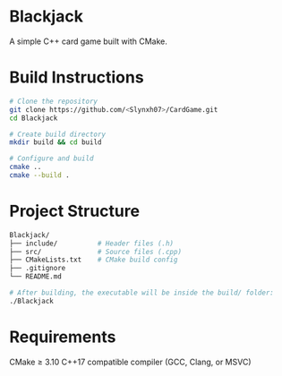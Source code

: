 # Blackjack

A simple C++ card game built with CMake.

# Build Instructions

```bash
# Clone the repository
git clone https://github.com/<Slynxh07>/CardGame.git
cd Blackjack

# Create build directory
mkdir build && cd build

# Configure and build
cmake ..
cmake --build .
```
# Project Structure

```bash
Blackjack/
├── include/          # Header files (.h)
├── src/              # Source files (.cpp)
├── CMakeLists.txt    # CMake build config
├── .gitignore
└── README.md

# After building, the executable will be inside the build/ folder:
./Blackjack
```

# Requirements

CMake ≥ 3.10
C++17 compatible compiler (GCC, Clang, or MSVC)